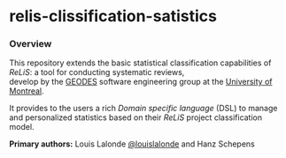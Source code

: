 # relis-clissification-satistics

### Overview

This repository extends the basic statistical classification capabilities of *ReLiS*: a tool for conducting systematic reviews,  
develop by the [GEODES](https://geodes.iro.umontreal.ca/) software engineering group at the [University of Montreal](https://www.umontreal.ca/en/).

It provides to the users a rich *Domain specific language* (DSL) to manage and personalized statistics based on their
*ReLiS* project classification model.

**Primary authors:** Louis Lalonde [@louislalonde](https://github.com/LouisLalonde) and Hanz Schepens
